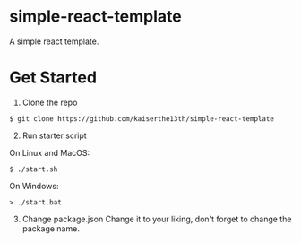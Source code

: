 # simple-react-template

A simple react template.

# Get Started

1. Clone the repo
```console
$ git clone https://github.com/kaiserthe13th/simple-react-template
```

2. Run starter script

On Linux and MacOS:
```console
$ ./start.sh
```

On Windows:
```console
> ./start.bat
```

3. Change package.json
Change it to your liking, don't forget to change the package name.
